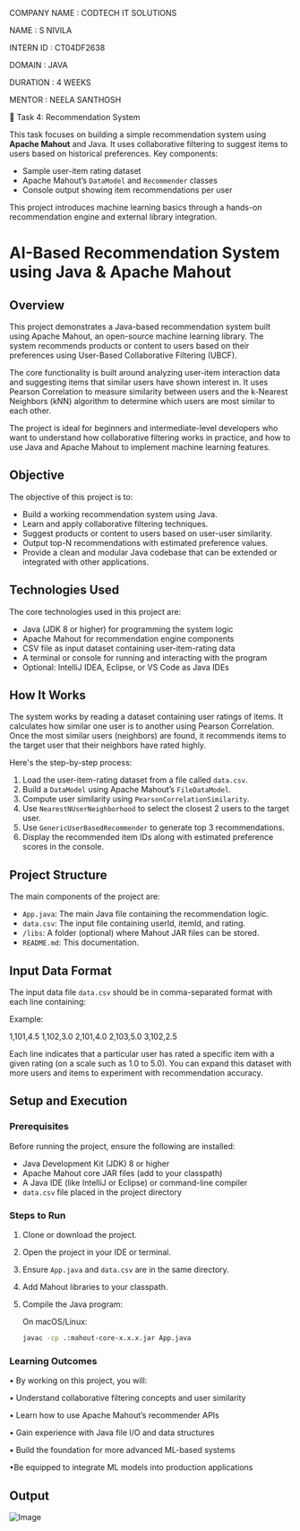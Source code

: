 COMPANY NAME : CODTECH IT SOLUTIONS

NAME : S NIVILA

INTERN ID : CT04DF2638

DOMAIN : JAVA

DURATION : 4 WEEKS

MENTOR : NEELA SANTHOSH

🎯 Task 4: Recommendation System

This task focuses on building a simple recommendation system using **Apache Mahout** and Java. It uses collaborative filtering to suggest items to users based on historical preferences. Key components:

- Sample user-item rating dataset
- Apache Mahout’s `DataModel` and `Recommender` classes
- Console output showing item recommendations per user

This project introduces machine learning basics through a hands-on recommendation engine and external library integration.

# AI-Based Recommendation System using Java & Apache Mahout

## Overview

This project demonstrates a Java-based recommendation system built using Apache Mahout, an open-source machine learning library. The system recommends products or content to users based on their preferences using User-Based Collaborative Filtering (UBCF).

The core functionality is built around analyzing user-item interaction data and suggesting items that similar users have shown interest in. It uses Pearson Correlation to measure similarity between users and the k-Nearest Neighbors (kNN) algorithm to determine which users are most similar to each other.

The project is ideal for beginners and intermediate-level developers who want to understand how collaborative filtering works in practice, and how to use Java and Apache Mahout to implement machine learning features.

## Objective

The objective of this project is to:

- Build a working recommendation system using Java.
- Learn and apply collaborative filtering techniques.
- Suggest products or content to users based on user-user similarity.
- Output top-N recommendations with estimated preference values.
- Provide a clean and modular Java codebase that can be extended or integrated with other applications.

## Technologies Used

The core technologies used in this project are:

- Java (JDK 8 or higher) for programming the system logic
- Apache Mahout for recommendation engine components
- CSV file as input dataset containing user-item-rating data
- A terminal or console for running and interacting with the program
- Optional: IntelliJ IDEA, Eclipse, or VS Code as Java IDEs

## How It Works

The system works by reading a dataset containing user ratings of items. It calculates how similar one user is to another using Pearson Correlation. Once the most similar users (neighbors) are found, it recommends items to the target user that their neighbors have rated highly.

Here's the step-by-step process:

1. Load the user-item-rating dataset from a file called `data.csv`.
2. Build a `DataModel` using Apache Mahout’s `FileDataModel`.
3. Compute user similarity using `PearsonCorrelationSimilarity`.
4. Use `NearestNUserNeighborhood` to select the closest 2 users to the target user.
5. Use `GenericUserBasedRecommender` to generate top 3 recommendations.
6. Display the recommended item IDs along with estimated preference scores in the console.

## Project Structure

The main components of the project are:

- `App.java`: The main Java file containing the recommendation logic.
- `data.csv`: The input file containing userId, itemId, and rating.
- `/libs`: A folder (optional) where Mahout JAR files can be stored.
- `README.md`: This documentation.

## Input Data Format

The input data file `data.csv` should be in comma-separated format with each line containing:

Example:

1,101,4.5
1,102,3.0
2,101,4.0
2,103,5.0
3,102,2.5

Each line indicates that a particular user has rated a specific item with a given rating (on a scale such as 1.0 to 5.0). You can expand this dataset with more users and items to experiment with recommendation accuracy.

## Setup and Execution

### Prerequisites

Before running the project, ensure the following are installed:

- Java Development Kit (JDK) 8 or higher
- Apache Mahout core JAR files (add to your classpath)
- A Java IDE (like IntelliJ or Eclipse) or command-line compiler
- `data.csv` file placed in the project directory

### Steps to Run

1. Clone or download the project.
2. Open the project in your IDE or terminal.
3. Ensure `App.java` and `data.csv` are in the same directory.
4. Add Mahout libraries to your classpath.
5. Compile the Java program:

   On macOS/Linux:
   ```bash
   javac -cp .:mahout-core-x.x.x.jar App.java
   
### Learning Outcomes

• By working on this project, you will:

• Understand collaborative filtering concepts and user similarity

• Learn how to use Apache Mahout’s recommender APIs

• Gain experience with Java file I/O and data structures

• Build the foundation for more advanced ML-based systems

•Be equipped to integrate ML models into production applications

## Output
![Image](https://github.com/user-attachments/assets/4075f740-b408-410e-a13b-075dca89a02c)
